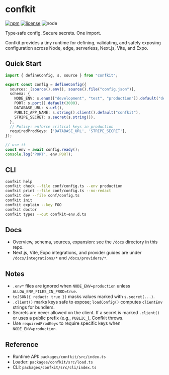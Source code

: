 # confkit

[![npm](https://img.shields.io/npm/v/confkit)](https://www.npmjs.com/package/confkit) [![license](https://img.shields.io/badge/license-MIT-blue)](https://github.com/alexdotpink/confkit/blob/main/LICENSE) ![node](https://img.shields.io/badge/node-%3E%3D18-brightgreen)

Type‑safe config. Secure secrets. One import.

Confkit provides a tiny runtime for defining, validating, and safely exposing configuration across Node, edge, serverless, Next.js, Vite, and Expo.

## Quick Start

```ts title="conf/config.ts"
import { defineConfig, s, source } from "confkit";

export const config = defineConfig({
  sources: [source().env(), source().file("config.json")],
  schema: {
    NODE_ENV: s.enum(["development", "test", "production"]).default("development"),
    PORT: s.port().default(3000),
    DATABASE_URL: s.url(),
    PUBLIC_APP_NAME: s.string().client().default("confkit"),
    STRIPE_SECRET: s.secret(s.string()),
  },
  // Policy: enforce critical keys in production
  requiredProdKeys: ['DATABASE_URL', 'STRIPE_SECRET'],
});

// use it
const env = await config.ready();
console.log('PORT', env.PORT);
```

## CLI

```bash
confkit help
confkit check --file conf/config.ts --env production
confkit print --file conf/config.ts --no-redact
confkit dev --file conf/config.ts
confkit init
confkit explain --key FOO
confkit doctor
confkit types --out confkit-env.d.ts
```

## Docs

- Overview, schema, sources, expansion: see the `/docs` directory in this repo.
- Next.js, Vite, Expo integrations, and provider guides are under `/docs/integrations/*` and `/docs/providers/*`.

## Notes

- `.env*` files are ignored when `NODE_ENV=production` unless `ALLOW_ENV_FILES_IN_PROD=true`.
- `toJSON({ redact: true })` masks values marked with `s.secret(...)`.
- `.client()` marks keys safe to expose; `loadConfig()` computes `clientEnv` strings for bundlers.
 - Secrets are never allowed on the client. If a secret is marked `.client()` or uses a public prefix (e.g., `PUBLIC_`), Confkit throws.
 - Use `requiredProdKeys` to require specific keys when `NODE_ENV=production`.

## Reference

- Runtime API: `packages/confkit/src/index.ts`
- Loader: `packages/confkit/src/load.ts`
- CLI: `packages/confkit/src/cli/index.ts`
